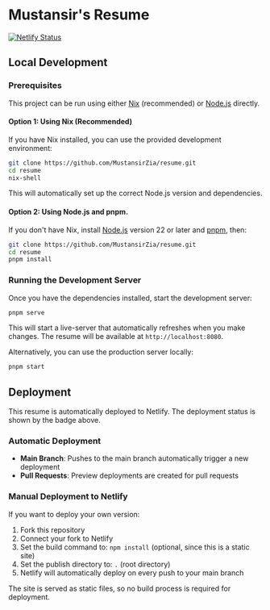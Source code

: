# Mustansir's Resume

[![Netlify Status](https://api.netlify.com/api/v1/badges/ededeb12-b9b6-466e-8807-9fe5b458f759/deploy-status)](https://app.netlify.com/projects/mustansirs-resume/deploys)

## Local Development

### Prerequisites

This project can be run using either [Nix](https://nix.dev) (recommended) or [Node.js](https://nodejs.org) directly.

#### Option 1: Using Nix (Recommended)

If you have Nix installed, you can use the provided development environment:

```bash
git clone https://github.com/MustansirZia/resume.git
cd resume
nix-shell
```

This will automatically set up the correct Node.js version and dependencies.

#### Option 2: Using Node.js and pnpm.

If you don't have Nix, install [Node.js](https://nodejs.org) version 22 or later and [pnpm](https://pnpm.io), then:

```bash
git clone https://github.com/MustansirZia/resume.git
cd resume
pnpm install
```

### Running the Development Server

Once you have the dependencies installed, start the development server:

```bash
pnpm serve
```

This will start a live-server that automatically refreshes when you make changes. The resume will be available at `http://localhost:8080`.

Alternatively, you can use the production server locally:

```bash
pnpm start
```

## Deployment

This resume is automatically deployed to Netlify. The deployment status is shown by the badge above.

### Automatic Deployment

- **Main Branch**: Pushes to the main branch automatically trigger a new deployment
- **Pull Requests**: Preview deployments are created for pull requests

### Manual Deployment to Netlify

If you want to deploy your own version:

1. Fork this repository
2. Connect your fork to Netlify
3. Set the build command to: `npm install` (optional, since this is a static site)
4. Set the publish directory to: `.` (root directory)
5. Netlify will automatically deploy on every push to your main branch

The site is served as static files, so no build process is required for deployment.
